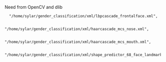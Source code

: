 Need from OpenCV and dlib

      "/home/sylar/gender_classification/xml/lbpcascade_frontalface.xml",
      
		  "/home/sylar/gender_classification/xml/haarcascade_mcs_nose.xml",
		  
		  "/home/sylar/gender_classification/xml/haarcascade_mcs_mouth.xml",
		  
		  "/home/sylar/gender_classification/xml/shape_predictor_68_face_landmarks.dat"

